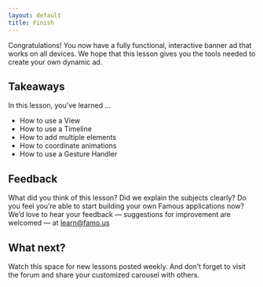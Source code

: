 ```yaml
---
layout: default
title: Finish
---
```


<span class="intro-graf">
Congratulations! You now have a fully functional, interactive banner ad that works on all devices. We hope that this lesson gives you the tools needed to create your own dynamic ad. 
</span>

## Takeaways

In this lesson, you've learned ...
  
  - How to use a View
  - How to use a Timeline
  - How to add multiple elements
  - How to coordinate animations
  - How to use a Gesture Handler

## Feedback

What did you think of this lesson? Did we explain the subjects clearly? Do you feel you’re able to start building your own Famous applications now? We’d love to hear your feedback — suggestions for improvement are welcomed — at <a href="mailto:learn@famo.us">learn@famo.us</a>

## What next?

Watch this space for new lessons posted weekly. And don’t forget to visit the forum and share your customized carousel with others.